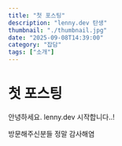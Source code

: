 ```yaml
---
title: "첫 포스팅"
description: "lenny.dev 탄생"
thumbnail: "./thumbnail.jpg"
date: "2025-09-08T14:39:00"
category: "잡담"
tags: ["소개"]
---
```


# 첫 포스팅

안녕하세요. lenny.dev 시작합니다..!

방문해주신분들 정말 감사해염

